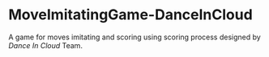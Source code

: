 # MoveImitatingGame-DanceInCloud
A game for moves imitating and scoring using scoring process designed by *Dance In Cloud* Team.
